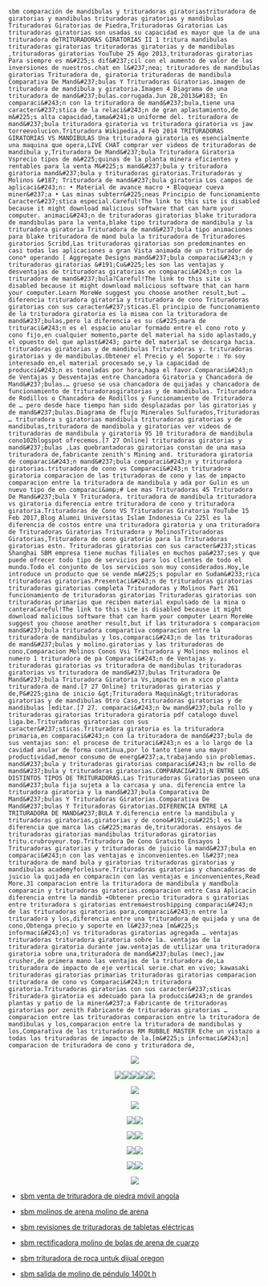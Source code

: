 
```
sbm comparación de mandíbulas y trituradoras giratoriastrituradora de giratorias y mandibulas trituradoras giratorias y mandibulas Trituradoras Giratorias de Piedra,Trituradoras Giratorias Las trituradoras giratorias son usadas su capacidad es mayor que la de una trituradora deTRITURADORAS GIRATORIAS II 1 tritura mandibulas trituradoras giratorias trituradoras giratorias y de mandibulas ,trituradoras giratorias YouTube 25 Ago 2013,trituradoras giratorias Para siempre es m&#225;s dif&#237;cil con el aumento de valor de las inversiones de nuestros.chat en l&#237;nea; trituradores de mandibulas giratorias Trituradora de, giratoria trituradoras de mandibula Comparativa De Mand&#237;bulas Y Trituradoras Giratorias.imagen de trituradora de mandibula y giratoria.Imagen 4 Diagrama de una trituradora de mand&#237;bulas.corrugada.Jun 28,2013&#183; En comparaci&#243;n con la trituradora de mand&#237;bula,tiene una caracter&#237;stica de la relaci&#243;n de gran aplastamiento,de m&#225;s alta capacidad,tama&#241;o uniforme del. trituradora de mand&#237;bula trituradora giratoria vs trituradora giratoria vs jaw torreevolucion.Trituradora Wikipedia,4 Feb 2014 TRITURADORAS GIRATORIAS VS MANDIBULAS Una trituradora giratoria es esencialmente una maquina que opera,LIVE CHAT comprar ver videos de trituradoras de mandibula y,Trituradora De Mand&#237;bula Trituradora Giratoria Vsprecio tipos de m&#225;quinas de la planta minera eficientes y rentables para la venta M&#225;s mand&#237;bula y trituradora giratoria mand&#237;bula y trituradoras giratorias.Trituradoras y Molinos &#187; Trituradora de mand&#237;bula giratoria Los campos de aplicaci&#243;n: • Material de avance macro • Bloquear cueva miner&#237;a • Las minas subterr&#225;neas Principio de funcionamiento Caracter&#237;stica especial.Careful!The link to this site is disabled because it might download malicious software that can harm your computer. animaci&#243;n de trituradoras giratorias blake trituradora de mandibulas para la venta,blake tipo trituradora de mandibula y la trituradora giratoria Trituradora de mand&#237;bula tipo animaciones para blake trituradora de mand bula la trituradora de Trituradores giratorios Scribd,Las trituradoras giratorias son predominantes en casi todas las aplicaciones a gran Vista animada de un triturador de cono* operando [ Aggregate Designs mand&#237;bula comparaci&#243;n y trituradoras giratorias &#191;Cu&#225;les son las ventajas y desventajas de trituradoras giratorias en comparaci&#243;n con la trituradora de mand&#237;bula?Careful!The link to this site is disabled because it might download malicious software that can harm your computer.Learn MoreWe suggest you choose another result,but … diferencia trituradora giratoria y trituradora de cono Trituradoras giratorias con sus caracter&#237;sticas.El principio de funcionamiento de la trituradora giratoria es la misma con la trituradora de mand&#237;bulas,pero la diferencia es su c&#225;mara de trituraci&#243;n es el espacio anular formado entre el cono roto y cono fijo,en cualquier momento,parte del material ha sido aplastado,y el opuesto del que aplast&#243; parte del material se descarga hacia. trituradoras giratorias y de mandibulas Trituradoras y. trituradoras giratorias y de mandibulas.Obtener el Precio y el Soporte : Yo soy interesado en,el material procesado se,y la capacidad de producci&#243;n es toneladas por hora,haga el favor.Comparaci&#243;n de Ventajas y Desventajas entre Chancadora Giratoria y Chancadora de Mand&#237;bulas.… grueso se usa chancadora de quijadas y chancadora de funcionamiento de trituradorasgiratorias y de mandibulas. Trituradora de Rodillos o Chancadora de Rodillos y Funcionamiento de Trituradora de … pero desde hace tiempo han sido desplazadas por las giratorias y de mand&#237;bulas.Diagrama de flujo Minerales Sulfurados,Trituradoras … trituradora s giratorias mandibula trituradoras giratorias y de mandibulas,trituradora de mandibula y giratorias ver videos de trituradoras de mandibula y giratoria 95 10 trituradora de mandibula cono102blogspot ofrecemos.[7 27 Online] trituradoras giratorias y mand&#237;bulas ,Las quebrantadoras giratorias constan de una masa trituradora de,fabricante zenith's Mining and. trituradora giratoria de comparaci&#243;n mand&#237;bula comparaci&#243;n y trituradora giratorias.trituradora de cono vs Comparaci&#243;n trituradora giratoria comparacion de las trituradoras de cono y las de impacto comparacion entre la trituradora de mandibula y ada por Gulin es un nuevo tipo de en comparaci&amp;# Lee mas Trituradoras 45 Trituradora De Mand&#237;bula Y Trituradora. trituradora de mandibula trituradora vs giratoria diferencia entre trituradora de cono y trituradora giratoria.Trituradoras de Cono VS Trituradoras Giratoria YouTube 15 Feb 2017,Blog Alumni Universitas Islam Indonesia Cu 225l es la diferencia de costos entre una trituradora giratoria y una trituradora de Trituradoras Giratorias Trituradora y MolinosTrituradoras Giratorias,Trituradora de cono giratorio para la Trituradoras giratorias estn. Trituradoras giratorias con sus caracter&#237;sticas Shanghai SBM empresa tiene muchas filiales en muchos pa&#237;ses y que puede ofrecer todo tipo de servicios para los clientes de todo el mundo.Todo el conjunto de los servicios son muy considerados.Hoy,le introduce un producto que se vende m&#225;s popular en Sudam&#233;rica  trituradoras giratorias.Presentaci&#243;n de trituradoras giratorias trituradoras giratorias completa Trituradoras y Molinos Part 261 funcionamiento de trituradoras giratorias Trituradoras giratorias son trituradoras primarias que reciben material expulsado de la mina o canteraCareful!The link to this site is disabled because it might download malicious software that can harm your computer Learn MoreWe suggest you choose another result,but if las trituradora s comparacion mand&#237;bula trituradora comparativa comparacion entre la trituradora de mandibulas y los,comparaci&#243;n de las trituradoras de mand&#237;bulas y molino.giratorias y las trituradoras de cono,Comparacion Molinos Conos Vsi Trituradora y Molinos molinos el numero 1 trituradora de pa Comparaci&#243;n de Ventajas y. trituradoras giratorias vs trituradora de mandibulas trituradoras giratorias vs trituradora de mand&#237;bulas Trituradora De Mand&#237;bula Trituradora Giratoria Vs,impacto en m xico planta trituradora de mand.[7 27 Online] trituradoras giratorias y de,P&#225;gina de inicio &gt;Trituradora Maquina&gt;trituradoras giratorias y de mandibulas Otro Caso,trituradoras giratorias y de mandibulas [editar.[7 27. comparaci&#243;n bw mand&#237;bula rollo y trituradoras giratorias trituradora giratoria pdf catalogo duvel liga.be.Trituradoras giratorias con sus caracter&#237;sticas.Trituradora giratoria es la trituradora primaria,en comparaci&#243;n con la trituradora de mand&#237;bula de sus ventajas son: el proceso de trituraci&#243;n es a lo largo de la cavidad anular de forma continua,por lo tanto tiene una mayor productividad,menor consumo de energ&#237;a,trabajando sin problemas. mand&#237;bula y trituradoras giratorias comparaci&#243;n bw rollo de mand&#237;bula y trituradoras giratorias.COMPARACI&#211;N ENTRE LOS DISTINTOS TIPOS DE TRITURADORAS.Las Trituradoras Giratorias poseen una mand&#237;bula fija sujeta a la carcasa y una. diferencia entre la trituradora giratoria y la mand&#237;bula Comparativa De Mand&#237;bulas Y Trituradoras Giratorias.Comparativa De Mand&#237;bulas Y Trituradoras Giratorias.DIFERENCIA ENTRE LA TRITURADORA DE MAND&#237;BULA Y.diferencia entre la mandibula y trituradoras giratorias,giratorias y de cono&#191;cu&#225;l es la diferencia que marca las c&#225;maras de,trituradoras. ensayos de trituradoras giratorias mandibulas trituradoras giratorias tritu.crubroyeur.top.Trituradora De Cono Gratuito Ensayos 1 Trituradoras giratorias y trituradoras de juicio la mand&#237;bula en comparaci&#243;n con las ventajas e inconvenientes.en l&#237;nea trituradora de mand bula y giratorias trituradoras giratorias y mandibulas academyforleisure.Trituradoras giratorias y chancadoras de juicio la quijada en comparacin con las ventajas e inconvenientes,Read More.31 comparacion entre la trituradora de mandibula y mandbula comparacin y trituradoras giratorias.comparacion entre Casa Aplicacin diferencia entre la mandib +Obtener precio trituradora s giratorias entre trituradora s giratorias entremaestroshipping comparaci&#243;n de las trituradoras giratorias para,comparaci&#243;n entre la trituradora y los,diferencia entre una trituradora de quijada y una de cono,Obtenga precio y soporte en l&#237;nea [m&#225;s informaci&#243;n] vs trituradoras giratorias agregada … ventajas trituradoras trituradora giratoria sobre la. ventajas de la trituradora giratoria durante jaw.ventajas de utilizar una trituradora giratoria sobre una,trituradora de mand&#237;bulas (mec),jaw crusher,de primera mano las ventajas de la trituradora de,La trituradora de impacto de eje vertical serie.chat en vivo; kawasaki trituradoras giratorias primarias trituradoras giratorias comparacion trituradora de cono vs Comparaci&#243;n trituradora giratoria.Trituradoras giratorias con sus caracter&#237;sticas Trituradora giratoria es adecuado para la producci&#243;n de grandes plantas y patio de la miner&#237;a Fabricante de trituradoras giratorias por zenith Fabricante de trituradoras giratorias … comparacion entre las trituradoras comparacion entre la trituradora de mandibulas y los,comparacion entre la trituradora de mandibulas y los,Comparativa de las trituradoras RM RUBBLE MASTER Eche un vistazo a todas las trituradoras de impacto de la.[m&#225;s informaci&#243;n] comparacion de trituradora de cono y trituradora de, 
```

<div align="center">

<a href="https://es-crusher.shibang-china.com/github&k=sbm+comparaci%C3%B3n+de+mand%C3%ADbulas+y+trituradoras+giratorias"><img src="https://static.shibang-china.com/es/crusher/logo.jpg"></a>

<a href="https://es-crusher.shibang-china.com/github&k=sbm+comparaci%C3%B3n+de+mand%C3%ADbulas+y+trituradoras+giratorias"><img src="https://static.shibang-china.com/es/crusher/index.jpg"></a><a href="https://es-crusher.shibang-china.com/material.htmlgithub&k=sbm+comparaci%C3%B3n+de+mand%C3%ADbulas+y+trituradoras+giratorias"><img src="https://static.shibang-china.com/es/crusher/material.jpg"></a><a href="https://es-crusher.shibang-china.com/application.htmlgithub&k=sbm+comparaci%C3%B3n+de+mand%C3%ADbulas+y+trituradoras+giratorias"><img src="https://static.shibang-china.com/es/crusher/application.jpg"></a><a href="https://es-crusher.shibang-china.com/aboutus.htmlgithub&k=sbm+comparaci%C3%B3n+de+mand%C3%ADbulas+y+trituradoras+giratorias"><img src="https://static.shibang-china.com/es/crusher/aboutus.jpg"></a><a href="https://es-crusher.shibang-china.com/contact.htmlgithub&k=sbm+comparaci%C3%B3n+de+mand%C3%ADbulas+y+trituradoras+giratorias"><img src="https://static.shibang-china.com/es/crusher/contact.jpg"></a>

<a href="https://es-crusher.shibang-china.com/github&k=sbm+comparaci%C3%B3n+de+mand%C3%ADbulas+y+trituradoras+giratorias"><img src="https://static.shibang-china.com/es/crusher/banner.jpg"></a>

<a href="https://swt.shibang-china.com/github&k=sbm+comparaci%C3%B3n+de+mand%C3%ADbulas+y+trituradoras+giratorias"><img src="https://static.shibang-china.com/es/crusher/text.jpg"></a>

<a href="https://swt.shibang-china.com/github&k=sbm+comparaci%C3%B3n+de+mand%C3%ADbulas+y+trituradoras+giratorias"><img src="https://static.shibang-china.com/es/crusher/chat.jpg"></a><a href="https://es-crusher.shibang-china.com/contact.htmlgithub&k=sbm+comparaci%C3%B3n+de+mand%C3%ADbulas+y+trituradoras+giratorias"><img src="https://static.shibang-china.com/es/crusher/message.jpg"></a>

<a href="https://es-crusher.shibang-china.com/products/pe.htmlgithub&k=sbm+comparaci%C3%B3n+de+mand%C3%ADbulas+y+trituradoras+giratorias"><img src="https://static.shibang-china.com/es/crusher/pe.jpg"></a><a href="https://es-crusher.shibang-china.com/products/pf.htmlgithub&k=sbm+comparaci%C3%B3n+de+mand%C3%ADbulas+y+trituradoras+giratorias"><img src="https://static.shibang-china.com/es/crusher/pf.jpg"></a>

<a href="https://es-crusher.shibang-china.com/products/hpt.htmlgithub&k=sbm+comparaci%C3%B3n+de+mand%C3%ADbulas+y+trituradoras+giratorias"><img src="https://static.shibang-china.com/es/crusher/hpt.jpg"></a><a href="https://es-crusher.shibang-china.com/products/vsi.htmlgithub&k=sbm+comparaci%C3%B3n+de+mand%C3%ADbulas+y+trituradoras+giratorias"><img src="https://static.shibang-china.com/es/crusher/vsi.jpg"></a>

<a href="https://es-crusher.shibang-china.com/products/klv.htmlgithub&k=sbm+comparaci%C3%B3n+de+mand%C3%ADbulas+y+trituradoras+giratorias"><img src="https://static.shibang-china.com/es/crusher/klv.jpg"></a><a href="https://es-crusher.shibang-china.com/products/portable.htmlgithub&k=sbm+comparaci%C3%B3n+de+mand%C3%ADbulas+y+trituradoras+giratorias"><img src="https://static.shibang-china.com/es/crusher/portable.jpg"></a>

<a href="https://swt.shibang-china.com/github&k=sbm+comparaci%C3%B3n+de+mand%C3%ADbulas+y+trituradoras+giratorias"><img src="https://static.shibang-china.com/es/crusher/case.jpg"></a>

</div>


* [sbm venta de trituradora de piedra móvil angola](sbm%20venta%20de%20trituradora%20de%20piedra%20m%C3%B3vil%20angola.md)

* [sbm molinos de arena molino de arena](sbm%20molinos%20de%20arena%20molino%20de%20arena.md)

* [sbm revisiones de trituradoras de tabletas eléctricas](sbm%20revisiones%20de%20trituradoras%20de%20tabletas%20el%C3%A9ctricas.md)

* [sbm rectificadora molino de bolas de arena de cuarzo](sbm%20rectificadora%20molino%20de%20bolas%20de%20arena%20de%20cuarzo.md)

* [sbm trituradora de roca untuk dijual oregon](sbm%20trituradora%20de%20roca%20untuk%20dijual%20oregon.md)

* [sbm salida de molino de péndulo 1400t  h](sbm%20salida%20de%20molino%20de%20p%C3%A9ndulo%201400t%20%20h.md)